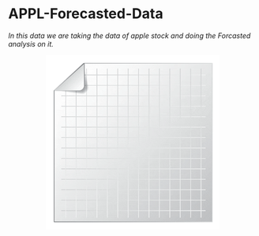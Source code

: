 # APPL-Forecasted-Data
*In this data we are taking the data of apple stock and doing the Forcasted analysis on it.*
<div id="header" align="center">
  <img src="https://github.com/tincharlie/APPL-Forecasted-Data/blob/main/ImpFile/giphy.gif" width="70%"/>
</div>
